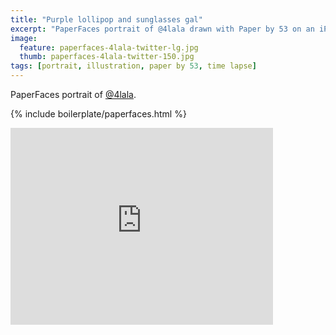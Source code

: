 ```yaml
---
title: "Purple lollipop and sunglasses gal"
excerpt: "PaperFaces portrait of @4lala drawn with Paper by 53 on an iPad."
image: 
  feature: paperfaces-4lala-twitter-lg.jpg
  thumb: paperfaces-4lala-twitter-150.jpg
tags: [portrait, illustration, paper by 53, time lapse]
---
```


PaperFaces portrait of [@4lala](http://twitter.com/4lala).

{% include boilerplate/paperfaces.html %}

<iframe width="420" height="315" src="http://www.youtube.com/embed/xvpF730pDQk" frameborder="0"> </iframe>
